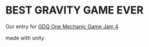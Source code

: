# BEST GRAVITY GAME EVER

Our entry for  [GDQ One Mechanic Game Jam 4](https://itch.io/jam/omgjam4)

made with unity
